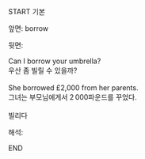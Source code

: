 START
기본

앞면:
borrow


뒷면:
<div>Can I borrow your umbrella? </div><div>우산 좀 빌릴 수 있을까?</div><div><br></div><div><div>She borrowed £2,000 from her parents. </div><div>그녀는 부모님에게서 2 000파운드를 꾸었다.</div></div><div><br></div><div>빌리다</div>


해석:

END